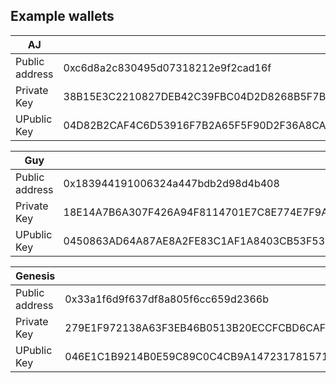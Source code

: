 ## Example wallets


| AJ             |                                                                                                                                    |
|----------------|------------------------------------------------------------------------------------------------------------------------------------|
| Public address | 0xc6d8a2c830495d07318212e9f2cad16f                                                                                                 |
| Private Key    | 38B15E3C2210827DEB42C39FBC04D2D8268B5F7B7F1DC2DA75FD620BBD2F4E01                                                                   |
| UPublic Key    | 04D82B2CAF4C6D53916F7B2A65F5F90D2F36A8CA5A232F215A696FC79AF96B4344B8683C44B28983DC6816AA31B3394C3860269E476D246F6AD9046C0CD7040B50 |

| Guy            |                                                                                                                                    |
|----------------|------------------------------------------------------------------------------------------------------------------------------------|
| Public address | 0x183944191006324a447bdb2d98d4b408                                                                                                 |
| Private Key    | 18E14A7B6A307F426A94F8114701E7C8E774E7F9A47E2C2035DB29A206321725                                                                   |
| UPublic Key    | 0450863AD64A87AE8A2FE83C1AF1A8403CB53F53E486D8511DAD8A04887E5B23522CD470243453A299FA9E77237716103ABC11A1DF38855ED6F2EE187E9C582BA6 |

| Genesis        |                                                                                                                                    |
|----------------|------------------------------------------------------------------------------------------------------------------------------------|
| Public address | 0x33a1f6d9f637df8a805f6cc659d2366b                                                                                                 |
| Private Key    | 279E1F972138A63F3EB46B0513B20ECCFCBD6CAF80443E0A076D456556666BEC                                                                   |
| UPublic Key    | 046E1C1B9214B0E59C89C0C4CB9A14723178157141C0BE7FA08469F12572BF839BB5EBC4C3AFB853792E67E7EDC9CD141881BF6403CB25FE62942FC20CED34F476 |